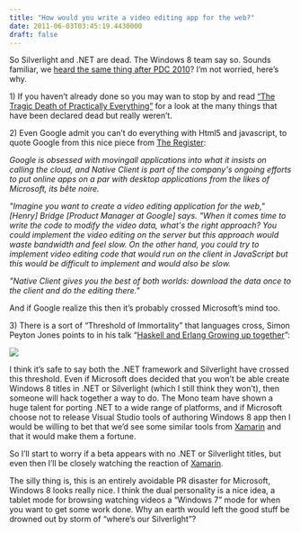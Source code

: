 ```yaml
---
title: "How would you write a video editing app for the web?"
date: 2011-06-03T03:45:19.4430000
draft: false
---
```


<p>So Silverlight and .NET are dead. The Windows 8 team say so. Sounds familiar, we <a href="http://www.zdnet.com/blog/microsoft/microsoft-our-strategy-with-silverlight-has-shifted/7834">heard the same thing after PDC 2010</a>? I’m not worried, here’s why. </p>  <p>1) If you haven’t already done so you may wan to stop by and read <a href="http://technologizer.com/2010/08/18/the-tragic-death-of-practically-everything/">“The Tragic Death of Practically Everything”</a> for a look at the many things that have been declared dead but really weren’t.</p>  <p>2) Even Google admit you can’t do everything with Html5 and javascript, to quote Google from this nice piece from <a href="http://www.theregister.co.uk/2010/05/13/google_native_client_sdk/">The Register</a>:</p>  <p><em>Google is obsessed with movingall applications into what it insists on calling the cloud, and Native Client is part of the company's ongoing efforts to put online apps on a par with desktop applications from the likes of Microsoft, its bête noire.</em></p>  <p><em>"Imagine you want to create a video editing application for the web," [Henry] Bridge [Product Manager at Google] says. "When it comes time to write the code to modify the video data, what's the right approach? You could implement the video editing on the server but this approach would waste bandwidth and feel slow. On the other hand, you could try to implement video editing code that would run on the client in JavaScript but this would be difficult to implement and would also be slow.</em></p>  <p><em>"Native Client gives you the best of both worlds: download the data once to the client and do the editing there."</em></p>  <p>And if Google realize this then it’s probably crossed Microsoft’s mind too.</p>  <p>3) There is a sort of “Threshold of Immortality” that languages cross, Simon Peyton Jones points to in his talk “<a href="http://www.google.com/url?sa=t&amp;source=web&amp;cd=4&amp;ved=0CDUQFjAD&amp;url=http%3A%2F%2Fresearch.microsoft.com%2Fen-us%2Fum%2Fpeople%2Fsimonpj%2Fpapers%2Fhaskell-retrospective%2Fhaskell-erlang-jun09.pdf&amp;ei=6rjoTe6tNtGr8QP74LSUAQ&amp;usg=AFQjCNEWY-oTqB-tMlHTuZtGdb5mhESsjQ&amp;sig2=cW0wa68FD77_FyDOpmTSLg">Haskell and Erlang Growing up together</a>”:</p>  <p><img src="http://dl.dropbox.com/u/4679672/languagepopularity.png" /></p>  <p>I think it’s safe to say both the .NET framework and Silverlight have crossed this threshold. Even if Microsoft does decided that you won’t be able create Windows 8 titles in .NET or Silverlight (which I still think they won’t), then someone will hack together a way to do. The Mono team have shown a huge talent for porting .NET to a wide range of platforms, and if Microsoft choose not to release Visual Studio tools of authoring Windows 8 app then I would be willing to bet that we’d see some similar tools from <a href="http://www.xamarin.com/">Xamarin</a> and that it would make them a fortune.</p>  <p>So I’ll start to worry if a beta appears with no .NET or Silverlight titles, but even then I’ll be closely watching the reaction of <a href="http://www.xamarin.com/">Xamarin</a>.</p>  <p>The silly thing is, this is an entirely avoidable PR disaster for Microsoft, Windows 8 looks really nice. I think the dual personality is a nice idea, a tablet mode for browsing watching videos a “Windows 7” mode for when you want to get some work done. Why an earth would left the good stuff be drowned out by storm of “where’s our Silverlight”?</p>
